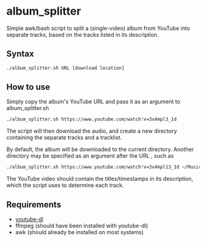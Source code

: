 # album_splitter
Simple awk/bash script to split a (single-video) album from YouTube into separate tracks, based on the tracks listed in its description.

## Syntax
```bash
./album_splitter.sh URL [download location]
```
## How to use
Simply copy the album's YouTube URL and pass it as an argument to album_splitter.sh
```bash
./album_splitter.sh https://www.youtube.com/watch?v=3x4mpl3_1d
```
The script will then download the audio, and create a new directory containing the separate tracks and a tracklist.

By default, the album will be downloaded to the current directory. Another directory may be specified as an argument after the URL , such as
```bash
./album_splitter.sh https://www.youtube.com/watch?v=3x4mpl13_1d ~/Music
```

The YouTube video should contain the titles/timestamps in its description, which the script uses to determine each track.

## Requirements
-  [youtube-dl](https://github.com/rg3/youtube-dl)
-  ffmpeg (should have been installed with youtube-dl)
-  awk (should already be installed on most systems)
